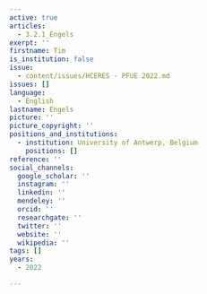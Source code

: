 ```yaml
---
active: true
articles:
  - 3.2.1_Engels
exerpt: ''
firstname: Tim
is_institution: false
issue:
  - content/issues/HCERES - PFUE 2022.md
issues: []
language:
  - English
lastname: Engels
picture: ''
picture_copyright: ''
positions_and_institutions:
  - institution: University of Antwerp, Belgium
    positions: []
reference: ''
social_channels:
  google_scholar: ''
  instagram: ''
  linkedin: ''
  mendeley: ''
  orcid: ''
  researchgate: ''
  twitter: ''
  website: ''
  wikipedia: ''
tags: []
years:
  - 2022

---
```

